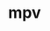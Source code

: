 ---
title: "mpv"
subtitle: ""
# meta description
description: "This is meta description"
draft: false
---